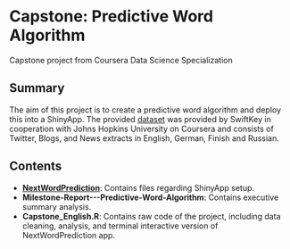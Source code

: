 # Capstone: Predictive Word Algorithm
Capstone project from Coursera Data Science Specialization

## Summary

The aim of this project is to create a predictive word algorithm and deploy this into a ShinyApp. The provided [dataset](https://d396qusza40orc.cloudfront.net/dsscapstone/dataset/Coursera-SwiftKey.zip) was provided by SwiftKey in cooperation with Johns Hopkins University on Coursera and consists of Twitter, Blogs, and News extracts in English, German, Finish and Russian.

## Contents
+ **[NextWordPrediction](https://github.com/kevinn-12/Capstone/tree/master/NextWordPrediction)**: Contains files regarding ShinyApp setup.
+ **Milestone-Report---Predictive-Word-Algorithm**: Contains executive summary analysis.
+ **Capstone_English.R**: Contains raw code of the project, including data cleaning, analysis, and terminal interactive version of NextWordPrediction app.

